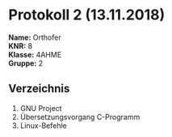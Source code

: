 # Protokoll 2 (13.11.2018)  
**Name:** Orthofer  
**KNR:** 8  
**Klasse:** 4AHME  
**Gruppe:** 2  
## Verzeichnis  
1. GNU Project  
1. Übersetzungsvorgang C-Programm  
1. Linux-Befehle  
